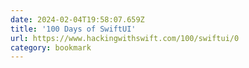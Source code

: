 ```yaml
---
date: 2024-02-04T19:58:07.659Z
title: '100 Days of SwiftUI'
url: https://www.hackingwithswift.com/100/swiftui/0
category: bookmark
---
```

